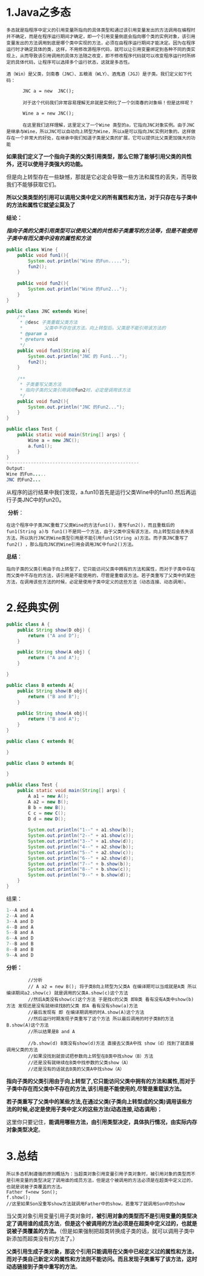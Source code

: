 # 1.Java之多态

```
多态就是指程序中定义的引用变量所指向的具体类型和通过该引用变量发出的方法调用在编程时并不确定，而是在程序运行期间才确定，即一个引用变量倒底会指向哪个类的实例对象，该引用变量发出的方法调用到底是哪个类中实现的方法，必须在由程序运行期间才能决定。因为在程序运行时才确定具体的类，这样，不用修改源程序代码，就可以让引用变量绑定到各种不同的类实现上，从而导致该引用调用的具体方法随之改变，即不修改程序代码就可以改变程序运行时所绑定的具体代码，让程序可以选择多个运行状态，这就是多态性。 
```

```
酒（Win）是父类，剑南春（JNC）、五粮液（WLY）、酒鬼酒（JGJ）是子类。我们定义如下代码：

      JNC a = new  JNC();

      对于这个代码我们非常容易理解无非就是实例化了一个剑南春的对象嘛！但是这样呢？

      Wine a = new JNC();

```

```
      在这里我们这样理解，这里定义了一个Wine 类型的a，它指向JNC对象实例。由于JNC是继承与Wine，所以JNC可以自动向上转型为Wine，所以a是可以指向JNC实例对象的。这样做存在一个非常大的好处，在继承中我们知道子类是父类的扩展，它可以提供比父类更加强大的功能
```

**如果我们定义了一个指向子类的父类引用类型，那么它除了能够引用父类的共性外，还可以使用子类强大的功能。**

​      但是向上转型存在一些缺憾，那就是它必定会导致一些方法和属性的丢失，而导致我们不能够获取它们。

**所以父类类型的引用可以调用父类中定义的所有属性和方法，对于只存在与子类中的方法和属性它就望尘莫及了**

**结论：**

***指向子类的父类引用类型可以使用父类的共性和子类重写的方法等，但是不能使用子类中有而父类中没有的属性和方法***

```java
public class Wine {
    public void fun1(){
        System.out.println("Wine 的Fun.....");
        fun2();
    }
    
    public void fun2(){
        System.out.println("Wine 的Fun2...");
    }
}

public class JNC extends Wine{
    /**
     * @desc 子类重载父类方法
     *        父类中不存在该方法，向上转型后，父类是不能引用该方法的
     * @param a
     * @return void
     */
    public void fun1(String a){
        System.out.println("JNC 的 Fun1...");
        fun2();
    }
    
    /**
     * 子类重写父类方法
     * 指向子类的父类引用调用fun2时，必定是调用该方法
     */
    public void fun2(){
        System.out.println("JNC 的Fun2...");
    }
}

public class Test {
    public static void main(String[] args) {
        Wine a = new JNC();
        a.fun1();
    }
}
-------------------------------------------------
Output:
Wine 的Fun.....
JNC 的Fun2...
```

从程序的运行结果中我们发现，a.fun1()首先是运行父类Wine中的fun1().然后再运行子类JNC中的fun2()。

​      **分析**：

```
在这个程序中子类JNC重载了父类Wine的方法fun1()，重写fun2()，而且重载后的fun1(String a)与 fun1()不是同一个方法，由于父类中没有该方法，向上转型后会丢失该方法，所以执行JNC的Wine类型引用是不能引用fun1(String a)方法。而子类JNC重写了fun2() ，那么指向JNC的Wine引用会调用JNC中fun2()方法。
```

**总结**：

```
指向子类的父类引用由于向上转型了，它只能访问父类中拥有的方法和属性，而对于子类中存在而父类中不存在的方法，该引用是不能使用的，尽管是重载该方法。若子类重写了父类中的某些方法，在调用该些方法的时候，必定是使用子类中定义的这些方法（动态连接、动态调用）。 
```



#  2.经典实例

```java
public class A {
    public String show(D obj) {
        return ("A and D");
    }

    public String show(A obj) {
        return ("A and A");
    } 

}

public class B extends A{
    public String show(B obj){
        return ("B and B");
    }
    
    public String show(A obj){
        return ("B and A");
    } 
}

public class C extends B{

}

public class D extends B{

}

public class Test {
    public static void main(String[] args) {
        A a1 = new A();
        A a2 = new B();
        B b = new B();
        C c = new C();
        D d = new D();
        
        System.out.println("1--" + a1.show(b));
        System.out.println("2--" + a1.show(c));
        System.out.println("3--" + a1.show(d));
        System.out.println("4--" + a2.show(b));
        System.out.println("5--" + a2.show(c));
        System.out.println("6--" + a2.show(d));
        System.out.println("7--" + b.show(b));
        System.out.println("8--" + b.show(c));
        System.out.println("9--" + b.show(d));      
    }
}
```

结果：

```java
1--A and A
2--A and A
3--A and D
4--B and A
5--B and A
6--A and D
7--B and B
8--B and B
9--A and D
```

**分析：**

```
        //分析
        // A a2 = new B(); 将子类B向上转型为父类A 在编译期可以当成就是A类 所以编译期间a2.show(c) 就是调用的父类A.show(c)这个方法
        //然后A类没有show(c)这个方法 于是找c的父类 即B类 看有没有A类中show(b)方法 发现还是没有就继续找B的父类 即A 看有没有show(a)方法
        //最后发现有 即 在编译期调用的时A.show(A)这个方法
        //然后运行时期发现子类重写了这个方法 所以最后调用的时子类B的方法B.show(A)这个方法
        //所以结果是B and A
        
        //b.show(d) B类没有show(d)方法 直接去父类A中找 show（d）找到了就直接调用父类的方法
        //如果没找到就尝试把参数向上转型在B类中找show（B）方法 
        //还是没有就继续在B类中找参数的父类show（A）
        //还是没有的话就去B类的父类A中找show（A）
```

**指向子类的父类引用由于向上转型了,它只能访问父类中拥有的方法和属性,而对于子类中存在而父类中不存在的方法,该引用是不能使用的,尽管是重载该方法。**

**若子类重写了父类中的某些方法,在通过父类(子类向上转型成的父类)调用该些方法的时候,必定是使用子类中定义的这些方法(动态连接,动态调用)**；

这里你只要记住，**能调用哪些方法，由引用类型决定，具体执行情况，由实际内存对象类型决定**。

# 3.总结

```
所以多态机制遵循的原则概括为：当超类对象引用变量引用子类对象时，被引用对象的类型而不是引用变量的类型决定了调用谁的成员方法，但是这个被调用的方法必须是在超类中定义过的，也就是说被子类覆盖的方法。
Father f=new Son();
f.show();
//这里如果Son没重写show方法就调用Father中的show，若重写了就调用Son中的show
```

当父类对象引用变量引用子类对象时，**被引用对象的类型而不是引用变量的类型决定了调用谁的成员方法**，**但是这个被调用的方法必须是在超类中定义过的，也就是说被子类覆盖的方法。**（但是如果强制把超类转换成子类的话，就可以调用子类中新添加而超类没有的方法了。）

**父类引用生成子类对象，那这个引用只能调用在父类中已经定义过的属性和方法，而对子类自己新定义的属性和方法则不能访问。而且发现子类重写了该方法，这时动态链接到子类中重写的方法**。 

